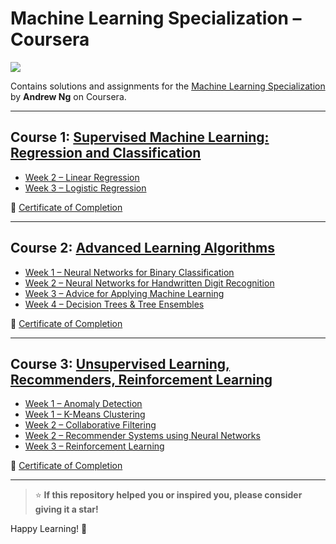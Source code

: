 # Machine Learning Specialization – Coursera

![](/resources/title-head.png)

Contains solutions and assignments for the [Machine Learning Specialization](https://www.coursera.org/specializations/machine-learning-introduction) by **Andrew Ng** on Coursera.

---

## Course 1: [Supervised Machine Learning: Regression and Classification](https://www.coursera.org/learn/machine-learning?specialization=machine-learning-introduction)

- [Week 2 – Linear Regression](C1%20-%20Supervised%20Machine%20Learning%20-%20Regression%20and%20Classification/C1_W2_Linear_Regression.ipynb)
- [Week 3 – Logistic Regression](C1%20-%20Supervised%20Machine%20Learning%20-%20Regression%20and%20Classification/C1_W3_Logistic_Regression.ipynb)

📜 [Certificate of Completion](https://coursera.org/share/your-course1-certificate-link)

---

## Course 2: [Advanced Learning Algorithms](https://www.coursera.org/learn/advanced-learning-algorithms?specialization=machine-learning-introduction)

- [Week 1 – Neural Networks for Binary Classification](C2%20-%20Advanced%20Learning%20Algorithms/C2_W1_Assignment.ipynb)
- [Week 2 – Neural Networks for Handwritten Digit Recognition](C2%20-%20Advanced%20Learning%20Algorithms/C2_W2_Assignment.ipynb)
- [Week 3 – Advice for Applying Machine Learning](C2%20-%20Advanced%20Learning%20Algorithms/C2_W3_Assignment.ipynb)
- [Week 4 – Decision Trees & Tree Ensembles](C2%20-%20Advanced%20Learning%20Algorithms/C2_W4_Decision_Tree_with_Markdown.ipynb)

📜 [Certificate of Completion](https://coursera.org/share/your-course2-certificate-link)

---

## Course 3: [Unsupervised Learning, Recommenders, Reinforcement Learning](https://www.coursera.org/learn/unsupervised-learning-recommenders-reinforcement-learning?specialization=machine-learning-introduction)

- [Week 1 – Anomaly Detection](C3%20-%20Unsupervised%20Learning%2C%20Recommenders%2C%20Reinforcement%20Learning/C3_W1_Anomaly_Detection.ipynb)
- [Week 1 – K-Means Clustering](C3%20-%20Unsupervised%20Learning%2C%20Recommenders%2C%20Reinforcement%20Learning/C3_W1_KMeans_Assignment.ipynb)
- [Week 2 – Collaborative Filtering](C3%20-%20Unsupervised%20Learning%2C%20Recommenders%2C%20Reinforcement%20Learning/C3_W2_Collaborative_RecSys_Assignment.ipynb)
- [Week 2 – Recommender Systems using Neural Networks](C3%20-%20Unsupervised%20Learning%2C%20Recommenders%2C%20Reinforcement%20Learning/C3_W2_RecSysNN_Assignment.ipynb)
- [Week 3 – Reinforcement Learning](C3%20-%20Unsupervised%20Learning%2C%20Recommenders%2C%20Reinforcement%20Learning/C3_W3_A1_Assignment.ipynb)

📜 [Certificate of Completion](https://coursera.org/share/your-course3-certificate-link)

---

> ⭐ **If this repository helped you or inspired you, please consider giving it a star!**

Happy Learning! 🚀
